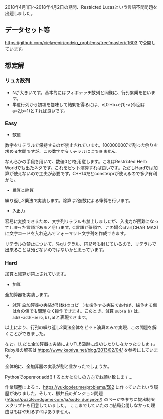 2018年4月1日～2018年4月2日の期間、Restricted Lucasという言語不問問題を出題しました。

## データセット等

https://github.com/cielavenir/codeiq_problems/tree/master/q1603 で公開しています。

## 想定解

### リュカ数列

- Nが大きいです。基本的にはフィボナッチ数列と同様に、行列累乗を使います。
- 単位行列から初項を加味して結果を得るには、e[0]*b+e[1]*a(今回はa=2,b=1)とすれば良いです。

### Easy

- 数値

数字をリテラルで保持するのが禁止されています。1000000007で割った余りを求める本問ですが、この数字すらリテラルにはできません。

なんらかの手段を用いて、数値0と1を用意します。これはRestricted Hello Worldでも出たネタです。これをビット演算すれば良いです。ただしHardでは加算が使えないので工夫が必要です。C++14だとconstexprが使えるので多少有利かも。

- 乗算と除算

繰り返し2乗法で実装します。除算は2進数による筆算を行います。

- 入出力

容易に変換できるため、文字列リテラルも禁止しましたが、入出力が困難になってしまった言語があると思います。C言語が筆頭で、この場合char[CHAR_MAX]に文字コードを入れ込んでフォーマット文字列を作成できます。

リテラルの禁止について、%qリテラル、円記号も封じているので、リテラルで出来ることは殆どないのではないかと思っています。

### Hard

加算と減算が禁止されています。

- 加算

全加算器を実装します。

- 減算
全加算器の実装が引数(のコピー)を操作する実装であれば、操作する側は負の値でも問題なく操作できます。このとき、減算 `sub(a,b)` は、 `add(~add(~zero,b),a)`と表現できます。

以上により、行列の繰り返し2乗法全体をビット演算のみで実現、この問題を解くことができました。

なお、LLだと全加算器の実装によりTLE回避に成功したりしなかったりします。Ruby版の解答は
https://www.kaoriya.net/blog/2013/02/04/
を参考にしています。

全体的に、全加算器の実装が割と重かったでしょうか。

Pythonでoperator.add()するとかはなしの方向でお願い致します…

作業履歴によると、https://yukicoder.me/problems/582 に作っていたという履歴がありました。そして、柳井氏のダンジョン問題 (https://puzzleandgame.com/ja/code_dungeon/) のページを参考に提出制限スクリプトも用意していました。
ここまでしていたのに結局公開しなかった理由はもはや知るすべはありません。
